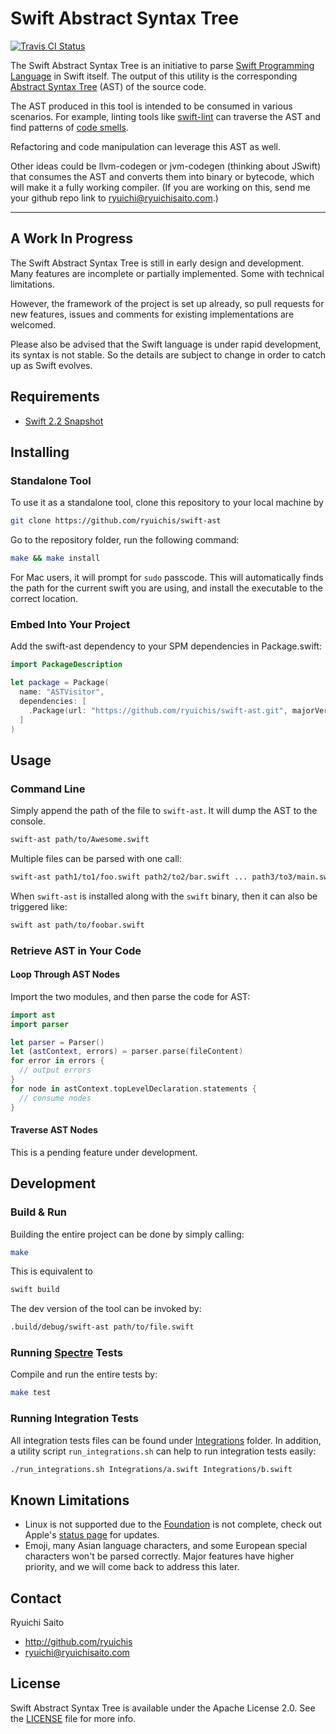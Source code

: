 # Swift Abstract Syntax Tree

[![Travis CI Status](https://api.travis-ci.org/ryuichis/swift-ast.svg?branch=master)](https://travis-ci.org/ryuichis/swift-ast)

The Swift Abstract Syntax Tree is an initiative to parse
[Swift Programming Language](https://swift.org/about/) in Swift itself.
The output of this utility is the corresponding
[Abstract Syntax Tree](https://en.wikipedia.org/wiki/Abstract_syntax_tree) (AST)
of the source code.

The AST produced in this tool is intended to be consumed in various scenarios.
For example, linting tools like [swift-lint](https://github.com/ryuichis/swift-lint)
can traverse the AST and find patterns of
[code smells](https://en.wikipedia.org/wiki/Code_smell).

Refactoring and code manipulation can leverage this AST as well.

Other ideas could be llvm-codegen or jvm-codegen (thinking about JSwift) that
consumes the AST and converts them into binary or bytecode, which will make it
a fully working compiler. (If you are working on this, send me your github repo
link to ryuichi@ryuichisaito.com.)

* * *

## A Work In Progress

The Swift Abstract Syntax Tree is still in early design and development. Many
features are incomplete or partially implemented. Some with technical limitations.

However, the framework of the project is set up already, so pull requests for
new features, issues and comments for existing implementations are welcomed.

Please also be advised that the Swift language is under rapid development, its
syntax is not stable. So the details are subject to change in order to
catch up as Swift evolves.

## Requirements

- [Swift 2.2 Snapshot](https://swift.org/download/)

## Installing

### Standalone Tool

To use it as a standalone tool, clone this repository to your local machine by

```bash
git clone https://github.com/ryuichis/swift-ast
```

Go to the repository folder, run the following command:

```bash
make && make install
```

For Mac users, it will prompt for `sudo` passcode. This will automatically finds
the path for the current swift you are using, and install the executable to
the correct location.

### Embed Into Your Project

Add the swift-ast dependency to your SPM dependencies in Package.swift:

```swift
import PackageDescription

let package = Package(
  name: "ASTVisitor",
  dependencies: [
    .Package(url: "https://github.com/ryuichis/swift-ast.git", majorVersion: 0)
  ]
)
```

## Usage

### Command Line

Simply append the path of the file to `swift-ast`. It will dump the AST to the
console.

```bash
swift-ast path/to/Awesome.swift
```

Multiple files can be parsed with one call:

```bash
swift-ast path1/to1/foo.swift path2/to2/bar.swift ... path3/to3/main.swift
```

When `swift-ast` is installed along with the `swift` binary, then it can also
be triggered like:

```bash
swift ast path/to/foobar.swift
```

### Retrieve AST in Your Code

#### Loop Through AST Nodes

Import the two modules, and then parse the code for AST:

```swift
import ast
import parser

let parser = Parser()
let (astContext, errors) = parser.parse(fileContent)
for error in errors {
  // output errors
}
for node in astContext.topLevelDeclaration.statements {
  // consume nodes
}
```

#### Traverse AST Nodes

This is a pending feature under development.

## Development

### Build & Run

Building the entire project can be done by simply calling:

```bash
make
```

This is equivalent to

```bash
swift build
```

The dev version of the tool can be invoked by:

```bash
.build/debug/swift-ast path/to/file.swift
```

### Running [Spectre](https://github.com/kylef/Spectre) Tests

Compile and run the entire tests by:

```bash
make test
```

### Running Integration Tests

All integration tests files can be found under
[Integrations](Integrations) folder. In addition,
a utility script `run_integrations.sh` can help to run integration tests easily:

```bash
./run_integrations.sh Integrations/a.swift Integrations/b.swift
```

## Known Limitations

- Linux is not supported due to the
  [Foundation](https://github.com/apple/swift-corelibs-foundation)
  is not complete, check out Apple's
  [status page](https://github.com/apple/swift-corelibs-foundation/blob/master/Docs/Status.md)
  for updates.
- Emoji, many Asian language characters, and some European special characters
  won't be parsed correctly. Major features have higher priority, and we will
  come back to address this later.

## Contact

Ryuichi Saito

- http://github.com/ryuichis
- ryuichi@ryuichisaito.com

## License

Swift Abstract Syntax Tree is available under the Apache License 2.0.
See the [LICENSE](LICENSE) file for more info.
